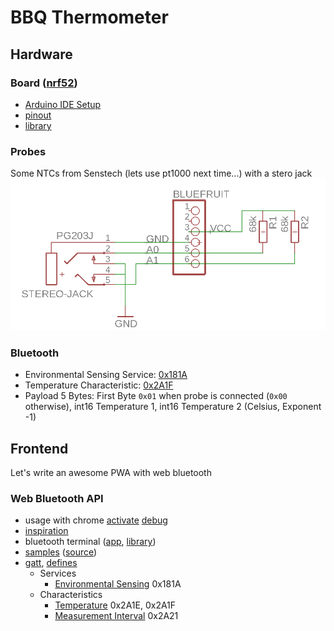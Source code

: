 # BBQ Thermometer

## Hardware

### Board ([nrf52](https://www.adafruit.com/product/3406))

* [Arduino IDE Setup](https://learn.adafruit.com/bluefruit-nrf52-feather-learning-guide/arduino-bsp-setup)
* [pinout](https://learn.adafruit.com/bluefruit-nrf52-feather-learning-guide/device-pinout)
* [library](https://github.com/adafruit/Adafruit_nRF52_Arduino/)

### Probes

Some NTCs from Senstech (lets use pt1000 next time...) with a stero jack
![schematic](hardware/schematic.png)

### Bluetooth

* Environmental Sensing Service: [0x181A](https://www.bluetooth.com/specifications/gatt/viewer?attributeXmlFile=org.bluetooth.service.environmental_sensing.xml)
* Temperature Characteristic: [0x2A1F](https://www.bluetooth.com/specifications/gatt/viewer?attributeXmlFile=org.bluetooth.characteristic.temperature_celsius.xml)
* Payload 5 Bytes: First Byte `0x01` when probe is connected (`0x00` otherwise), int16 Temperature 1, int16 Temperature 2 (Celsius, Exponent -1)

## Frontend

Let's write an awesome PWA with web bluetooth

### Web Bluetooth API

* usage with chrome [activate](chrome://flags/#enable-experimental-web-platform-features) [debug](chrome://bluetooth-internals)
* [inspiration](https://www.youtube.com/watch?v=_4nrh6mTt4E&feature=youtu.be&t=8h19m47s)
* bluetooth terminal ([app](https://github.com/1oginov/Web-Bluetooth-Terminal), [library](https://github.com/1oginov/bluetooth-terminal))
* [samples](https://googlechrome.github.io/samples/web-bluetooth/) ([source](https://github.com/GoogleChrome/samples/tree/gh-pages/web-bluetooth))
* [gatt](https://www.bluetooth.com/specifications/gatt/services), [defines](https://github.com/adafruit/Adafruit_nRF52_Arduino/blob/master/libraries/Bluefruit52Lib/src/BLEUuid.h)
  * Services
    * [Environmental Sensing](https://www.bluetooth.com/specifications/gatt/viewer?attributeXmlFile=org.bluetooth.service.environmental_sensing.xml)  0x181A
  * Characteristics
    * [Temperature](https://www.bluetooth.com/specifications/gatt/viewer?attributeXmlFile=.bluetooth.characteristic.temperature.xml) 0x2A1E, 0x2A1F
    * [Measurement Interval](https://www.bluetooth.com/specifications/gatt/viewer?attributeXmlFile=org.bluetooth.characteristic.measurement_interval.xml) 0x2A21

